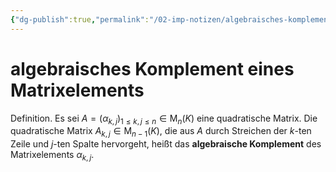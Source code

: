 ```yaml
---
{"dg-publish":true,"permalink":"/02-imp-notizen/algebraisches-komplement-eines-matrixelements/","dgHomeLink":true,"dgPassFrontmatter":false}
---
```


# algebraisches Komplement eines Matrixelements
Definition. Es sei $A=\left(\alpha_{k, j}\right)_{1 \leq k, j \leq n} \in \mathrm{M}_n(K)$ eine quadratische Matrix. Die quadratische Matrix $A_{k, j} \in \mathrm{M}_{n-1}(K)$, die aus $A$ durch Streichen der $k$-ten Zeile und $j$-ten Spalte hervorgeht, heißt das **algebraische Komplement** des Matrixelements $\alpha_{k, j}$.